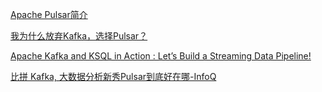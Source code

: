 [Apache Pulsar简介](https://www.cnblogs.com/hzmark/p/pulsar.html)

[我为什么放弃Kafka，选择Pulsar？](https://www.modb.pro/db/44555)

[Apache Kafka and KSQL in Action : Let’s Build a Streaming Data Pipeline!](https://talks.rmoff.net/pZC6Za/apache-kafka-and-ksql-in-action-lets-build-a-streaming-data-pipeline)

[比拼 Kafka, 大数据分析新秀Pulsar到底好在哪-InfoQ](https://mp.weixin.qq.com/s?__biz=MzUyMDA4OTY3MQ==&mid=2247496190&idx=1&sn=5171d7c9620c66ad2406e20cb74a6392&chksm=f9ed08d6ce9a81c02632fd812aa4ff2396d2e9e7efe2d89f0f0623f1ad62f60aeface0f5b12b#rd)
